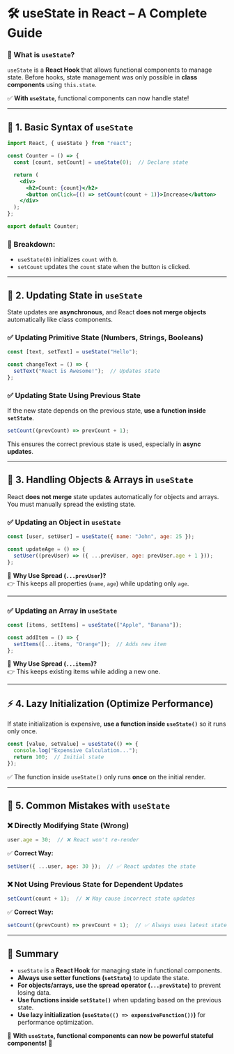 # **🛠 useState in React – A Complete Guide**  

### **📌 What is `useState`?**  
`useState` is a **React Hook** that allows functional components to manage state. Before hooks, state management was only possible in **class components** using `this.state`.  

✅ **With `useState`**, functional components can now handle state!  

---

## **🚀 1. Basic Syntax of `useState`**
```jsx
import React, { useState } from "react";

const Counter = () => {
  const [count, setCount] = useState(0);  // Declare state

  return (
    <div>
      <h2>Count: {count}</h2>
      <button onClick={() => setCount(count + 1)}>Increase</button>
    </div>
  );
};

export default Counter;
```
### **🔹 Breakdown:**
- `useState(0)` initializes `count` with `0`.  
- `setCount` updates the `count` state when the button is clicked.  

---

## **🔄 2. Updating State in `useState`**
State updates are **asynchronous**, and React **does not merge objects** automatically like class components.  

### **✅ Updating Primitive State (Numbers, Strings, Booleans)**
```jsx
const [text, setText] = useState("Hello");

const changeText = () => {
  setText("React is Awesome!");  // Updates state
};
```

### **✅ Updating State Using Previous State**
If the new state depends on the previous state, **use a function inside `setState`**.
```jsx
setCount((prevCount) => prevCount + 1);
```
This ensures the correct previous state is used, especially in **async updates**.

---

## **🔹 3. Handling Objects & Arrays in `useState`**
React **does not merge** state updates automatically for objects and arrays. You must manually spread the existing state.

### **✅ Updating an Object in `useState`**
```jsx
const [user, setUser] = useState({ name: "John", age: 25 });

const updateAge = () => {
  setUser((prevUser) => ({ ...prevUser, age: prevUser.age + 1 }));
};
```
🔹 **Why Use Spread (`...prevUser`)?**  
👉 This keeps all properties (`name`, `age`) while updating only `age`.  

---

### **✅ Updating an Array in `useState`**
```jsx
const [items, setItems] = useState(["Apple", "Banana"]);

const addItem = () => {
  setItems([...items, "Orange"]);  // Adds new item
};
```
🔹 **Why Use Spread (`...items`)?**  
👉 This keeps existing items while adding a new one.  

---

## **⚡ 4. Lazy Initialization (Optimize Performance)**
If state initialization is expensive, **use a function inside `useState()`** so it runs only once.
```jsx
const [value, setValue] = useState(() => {
  console.log("Expensive Calculation...");
  return 100;  // Initial state
});
```
✅ The function inside `useState()` only runs **once** on the initial render.

---

## **🚨 5. Common Mistakes with `useState`**
### ❌ **Directly Modifying State (Wrong)**
```jsx
user.age = 30;  // ❌ React won't re-render
```
✅ **Correct Way:**
```jsx
setUser({ ...user, age: 30 });  // ✅ React updates the state
```

### ❌ **Not Using Previous State for Dependent Updates**
```jsx
setCount(count + 1);  // ❌ May cause incorrect state updates
```
✅ **Correct Way:**
```jsx
setCount((prevCount) => prevCount + 1);  // ✅ Always uses latest state
```

---

## **🎯 Summary**
- `useState` is a **React Hook** for managing state in functional components.  
- **Always use setter functions (`setState`)** to update the state.  
- **For objects/arrays, use the spread operator (`...prevState`)** to prevent losing data.  
- **Use functions inside `setState()`** when updating based on the previous state.  
- **Use lazy initialization (`useState(() => expensiveFunction())`)** for performance optimization.  

🚀 **With `useState`, functional components can now be powerful stateful components!** 🎉